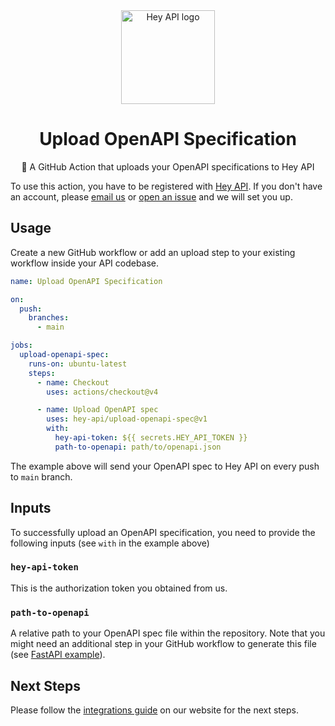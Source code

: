 <div align="center">
  <img alt="Hey API logo" height="150" src="https://heyapi.dev/images/logo-300w.png" width="150">
  <h1 align="center"><b>Upload OpenAPI Specification</b></h1>
  <p align="center">🚀 A GitHub Action that uploads your OpenAPI specifications to Hey API</p>
</div>

To use this action, you have to be registered with
[Hey API](https://heyapi.dev/). If you don't have an account, please
[email us](mailto:lubos@heyapi.dev) or
[open an issue](https://github.com/hey-api/upload-openapi-spec/issues) and we
will set you up.

## Usage

Create a new GitHub workflow or add an upload step to your existing workflow
inside your API codebase.

```yaml
name: Upload OpenAPI Specification

on:
  push:
    branches:
      - main

jobs:
  upload-openapi-spec:
    runs-on: ubuntu-latest
    steps:
      - name: Checkout
        uses: actions/checkout@v4

      - name: Upload OpenAPI spec
        uses: hey-api/upload-openapi-spec@v1
        with:
          hey-api-token: ${{ secrets.HEY_API_TOKEN }}
          path-to-openapi: path/to/openapi.json
```

The example above will send your OpenAPI spec to Hey API on every push to `main`
branch.

## Inputs

To successfully upload an OpenAPI specification, you need to provide the
following inputs (see `with` in the example above)

### `hey-api-token`

This is the authorization token you obtained from us.

### `path-to-openapi`

A relative path to your OpenAPI spec file within the repository. Note that you
might need an additional step in your GitHub workflow to generate this file (see
[FastAPI example](https://fastapi.tiangolo.com/how-to/extending-openapi/#generate-the-openapi-schema)).

## Next Steps

Please follow the
[integrations guide](https://heyapi.vercel.app/openapi-ts/integrations.html) on
our website for the next steps.
